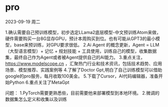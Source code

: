 # pro
2023-09-19 周二

1.确认需要自己预训练模型，初步选定LLama2底层模型-中文预训练Atom来做，硬件需要购买一台8G显存GPU，预计本周购买到位。也有可能从GPT3的最小模型，base来预训练，对GPU要求很低。
2.Ai Agent 的概念更新，Agent = LLM（大型语言模型）+ 记忆 + 规划技能 + 工具使用，训练自己的模型，收集数据集，最终自己作为Agent或者被Agent提供自己的AI能力。
3.重点关注，https://www.modelscope.cn ，汇聚热门行业和技术资讯，包括技术趋势、应用场景、模型推荐、实践案例等
4.了解了Doctor Gpt,明白了自己训练模型可以借助google的pro服务，每月收取100美金。
5.下载了Cursor，AI代码编辑器，准备开始Python
6.重点关注了MetaGpt

问题： 1.PyTorch需要更熟悉些，目前需要他来部署模型到本地环境。 2.微调的数据集怎么定义和收集以及训练
